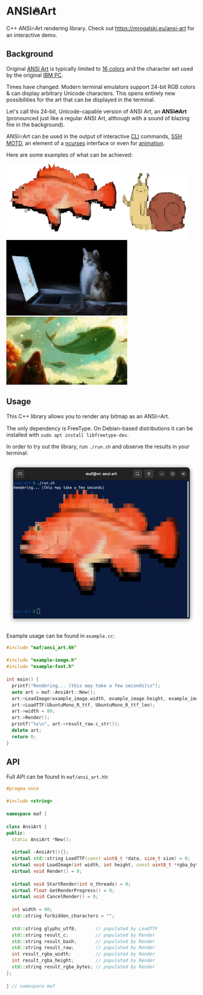 # ANSI🔥Art

C++ ANSI🔥Art rendering library. Check out https://mrogalski.eu/ansi-art for an interactive demo.

## Background

Original [ANSI Art](https://en.wikipedia.org/wiki/ANSI_art) is typically limited to
    <a href="https://en.wikipedia.org/wiki/ANSI_escape_code#3-bit_and_4-bit">16 colors</a> and the
    character set used by the original <a href="https://www.youtube.com/watch?v=_mZBa3sqTrI&t=1061s">IBM PC</a>.</p>
  <p>Times have changed. Modern terminal emulators support 24-bit RGB colors & can display arbitrary
    Unicode characters. This opens entirely new possibilities for the art that can be displayed in the terminal.</p>
  <p>Let's call this 24-bit, Unicode-capable version of ANSI Art, an <strong>ANSI🔥Art</strong> (pronounced
    just like a regular ANSI Art, although with a sound of blazing fire in the background).</p>
  <p>ANSI🔥Art can be used in the output of interactive <a href="https://www.youtube.com/watch?v=_oHByo8tiEY">CLI</a>
    commands, <a href="http://mewbies.com/how_to_customize_your_console_login_message_tutorial.htm">SSH MOTD</a>, an
    element of a <a href="https://www.youtube.com/watch?v=4G_cthFZeJ8">ncurses</a> interface or even for
    <a href="https://www.youtube.com/watch?v=MJZvWgcxV0M">animation</a>.</p>
  <p>Here are some examples of what can be achieved:</p>
  <img src="pictures/sample1.webp"><img src="pictures/sample2.webp"><img src="pictures/sample3.webp"><img src="pictures/sample4.webp">

## Usage

This C++ library allows you to render any bitmap as an ANSI🔥Art.

The only dependency is FreeType. On Debian-based distributions it can be installed with `sudo apt install libfreetype-dev`.

In order to try out the library, run `./run.sh` and observe the results in your terminal:

<img src="pictures/example-result.webp">

Example usage can be found in `example.cc`:

```c++
#include "maf/ansi_art.hh"

#include "example-image.h"
#include "example-font.h"

int main() {
  printf("Rendering... (this may take a few seconds)\n");
  auto art = maf::AnsiArt::New();
  art->LoadImage(example_image.width, example_image.height, example_image.pixel_data);
  art->LoadTTF(UbuntuMono_R_ttf, UbuntuMono_R_ttf_len);
  art->width = 80;
  art->Render();
  printf("%s\n", art->result_raw.c_str());
  delete art;
  return 0;
}
```

## API

Full API can be found in `maf/ansi_art.hh`:

```c++
#pragma once

#include <string>

namespace maf {

class AnsiArt {
public:
  static AnsiArt *New();
  
  virtual ~AnsiArt(){};
  virtual std::string LoadTTF(const uint8_t *data, size_t size) = 0;
  virtual void LoadImage(int width, int height, const uint8_t *rgba_bytes) = 0;
  virtual void Render() = 0;

  virtual void StartRender(int n_threads) = 0;
  virtual float GetRenderProgress() = 0;
  virtual void CancelRender() = 0;

  int width = 80;
  std::string forbidden_characters = "";

  std::string glyphs_utf8;       // populated by LoadTTF
  std::string result_c;          // populated by Render
  std::string result_bash;       // populated by Render
  std::string result_raw;        // populated by Render
  int result_rgba_width;         // populated by Render
  int result_rgba_height;        // populated by Render
  std::string result_rgba_bytes; // populated by Render
};

} // namespace maf

```
